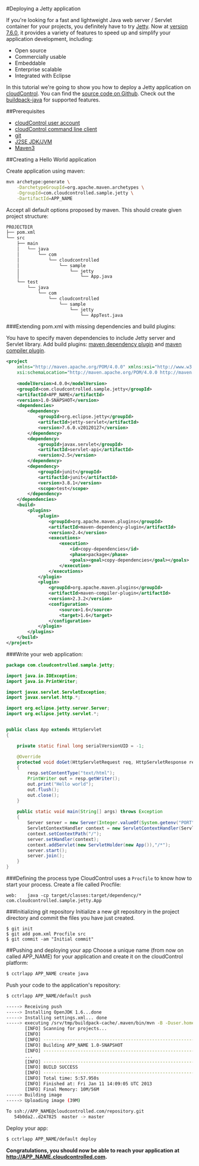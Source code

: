 #Deploying a Jetty application

If you're looking for a fast and lightweight Java web server / Servlet container for your projects, you definitely have to try [Jetty](http://jetty.codehaus.org/jetty/). Now at [version 7.6.0](http://dist.codehaus.org/jetty/jetty-hightide-7.6.0/), it provides a variety of features to speed up and simplify your application development, including:

* Open source 
* Commercially usable 
* Embeddable 
* Enterprise scalable 
* Integrated with Eclipse

In this tutorial we're going to show you how to deploy a Jetty application on [cloudControl](https://www.cloudcontrol.com/). You can find the [source code on Github](https://github.com/cloudControl/java-jetty-example-app). Check out the [buildpack-java](https://github.com/cloudControl/buildpack-java) for supported features.

##Prerequisites
 * [cloudControl user account](https://github.com/cloudControl/documentation/blob/master/Platform%20Documentation.md#user-accounts)
 * [cloudControl command line client](https://github.com/cloudControl/documentation/blob/master/Platform%20Documentation.md#command-line-client-web-console-and-api)
 * [git](https://help.github.com/articles/set-up-git)
 * [J2SE JDK/JVM](http://www.oracle.com/technetwork/java/javase/downloads/index.html)
 * [Maven3](http://maven.apache.org/download.html)
  
##Creating a Hello World application
 
Create application using maven:

~~~bash
mvn archetype:generate \
    -DarchetypeGroupId=org.apache.maven.archetypes \
    -DgroupId=com.cloudcontrolled.sample.jetty \
    -DartifactId=APP_NAME
~~~
		
Accept all default options proposed by maven. This should create given project structure:

~~~bash
PROJECTDIR
├── pom.xml
└── src
    ├── main
    │   └── java
    │       └── com
    │           └── cloudcontrolled
    │               └── sample
    │                   └── jetty
    │                       └── App.java
    └── test
        └── java
            └── com
                └── cloudcontrolled
                    └── sample
                        └── jetty
                            └── AppTest.java
~~~
				
###Extending pom.xml with missing dependencies and build plugins:

You have to specify maven dependencies to include Jetty server and Servlet library. Add build plugins: [maven dependency plugin](http://maven.apache.org/plugins/maven-dependency-plugin/) and [maven compiler plugin](http://maven.apache.org/plugins/maven-compiler-plugin/).

~~~xml
<project 
	xmlns="http://maven.apache.org/POM/4.0.0" xmlns:xsi="http://www.w3.org/2001/XMLSchema-instance"
	xsi:schemaLocation="http://maven.apache.org/POM/4.0.0 http://maven.apache.org/xsd/maven-4.0.0.xsd">
	
	<modelVersion>4.0.0</modelVersion>
	<groupId>com.cloudcontrolled.sample.jetty</groupId>
	<artifactId>APP_NAME</artifactId>
	<version>1.0-SNAPSHOT</version>
	<dependencies>
    	<dependency>
        	<groupId>org.eclipse.jetty</groupId>
        	<artifactId>jetty-servlet</artifactId>
        	<version>7.6.0.v20120127</version>
    	</dependency>
    	<dependency>
        	<groupId>javax.servlet</groupId>
        	<artifactId>servlet-api</artifactId>
        	<version>2.5</version>
    	</dependency>
    	<dependency>
      		<groupId>junit</groupId>
      		<artifactId>junit</artifactId>
      		<version>3.8.1</version>
      		<scope>test</scope>
    	</dependency>
	</dependencies>
	<build>
    	<plugins>
        	<plugin>
            	<groupId>org.apache.maven.plugins</groupId>
            	<artifactId>maven-dependency-plugin</artifactId>
            	<version>2.4</version>
            	<executions>
                	<execution>
                    	<id>copy-dependencies</id>
                    	<phase>package</phase>
                    	<goals><goal>copy-dependencies</goal></goals>
                	</execution>
            	</executions>
        	</plugin>
        	<plugin>
				<groupId>org.apache.maven.plugins</groupId>
				<artifactId>maven-compiler-plugin</artifactId>
				<version>2.3.2</version>
				<configuration>
					<source>1.6</source>
					<target>1.6</target>
				</configuration>
			</plugin>        
		</plugins>
	</build>
</project>
~~~

###Write your web application:

~~~java
package com.cloudcontrolled.sample.jetty;

import java.io.IOException;
import java.io.PrintWriter;

import javax.servlet.ServletException;
import javax.servlet.http.*;

import org.eclipse.jetty.server.Server;
import org.eclipse.jetty.servlet.*;


public class App extends HttpServlet
{

	private static final long serialVersionUID = -1;

	@Override
    protected void doGet(HttpServletRequest req, HttpServletResponse resp) throws ServletException, IOException
    {
        resp.setContentType("text/html");
        PrintWriter out = resp.getWriter();
        out.print("Hello world");
        out.flush();
        out.close();
    }
	
    public static void main(String[] args) throws Exception
    {
        Server server = new Server(Integer.valueOf(System.getenv("PORT")));
        ServletContextHandler context = new ServletContextHandler(ServletContextHandler.SESSIONS);
        context.setContextPath("/");
        server.setHandler(context);
        context.addServlet(new ServletHolder(new App()),"/*");
        server.start();
        server.join();
    }
}
~~~
	
###Defining the process type
CloudControl uses a `Procfile` to know how to start your process. Create a file called Procfile:

~~~
web:    java -cp target/classes:target/dependency/* com.cloudcontrolled.sample.jetty.App
~~~
	
###Initializing git repository
Initialize a new git repository in the project directory and commit the files you have just created.

~~~
$ git init
$ git add pom.xml Procfile src
$ git commit -am "Initial commit"
~~~
	
##Pushing and deploying your app
Choose a unique name (from now on called APP_NAME) for your application and create it on the cloudControl platform:

~~~bash
$ cctrlapp APP_NAME create java
~~~

Push your code to the application's repository:

~~~bash
$ cctrlapp APP_NAME/default push

-----> Receiving push
-----> Installing OpenJDK 1.6...done
-----> Installing settings.xml... done
-----> executing /srv/tmp/buildpack-cache/.maven/bin/mvn -B -Duser.home=/srv/tmp/builddir -Dmaven.repo.local=/srv/tmp/buildpack-cache/.m2/repository -s /srv/tmp/buildpack-cache/.m2/settings.xml -DskipTests=true clean install
       [INFO] Scanning for projects...
       [INFO]                                                                         
       [INFO] ------------------------------------------------------------------------
       [INFO] Building APP_NAME 1.0-SNAPSHOT
       [INFO] ------------------------------------------------------------------------
       ...
       [INFO] ------------------------------------------------------------------------
       [INFO] BUILD SUCCESS
       [INFO] ------------------------------------------------------------------------
       [INFO] Total time: 5:57.950s
       [INFO] Finished at: Fri Jan 11 14:09:05 UTC 2013
       [INFO] Final Memory: 10M/56M
-----> Building image
-----> Uploading image (39M)
       
To ssh://APP_NAME@cloudcontrolled.com/repository.git
   54b0da2..d247825  master -> master
~~~

Deploy your app:

~~~bash
$ cctrlapp APP_NAME/default deploy 
~~~

**Congratulations, you should now be able to reach your application at http://APP_NAME.cloudcontrolled.com.**
